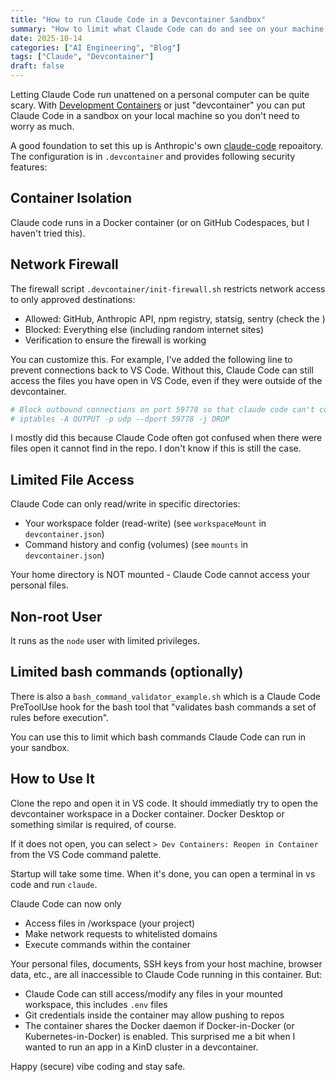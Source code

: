 ```yaml
---
title: "How to run Claude Code in a Devcontainer Sandbox"
summary: "How to limit what Claude Code can do and see on your machine."
date: 2025-10-14
categories: ["AI Engineering", "Blog"]
tags: ["Claude", "Devcontainer"]
draft: false
---
```


Letting Claude Code run unattened on a personal computer can be quite scary. With [Development Containers](https://containers.dev) or just "devcontainer" you can put Claude Code in a sandbox on your local machine so you don't need to worry as much.

A good foundation to set this up is Anthropic's own [claude-code](https://github.com/anthropics/claude-code) repoaitory. The configuration is in `.devcontainer` and provides following security features:

## Container Isolation

Claude code runs in a Docker container (or on GitHub Codespaces, but I haven't tried this).

## Network Firewall

The firewall script `.devcontainer/init-firewall.sh` restricts network access to only approved destinations:

- Allowed: GitHub, Anthropic API, npm registry, statsig, sentry (check the )
- Blocked: Everything else (including random internet sites)
- Verification to ensure the firewall is working

You can customize this. For example, I've added the following line to prevent connections back to VS Code. Without this, Claude Code can still access the files you have open in VS Code, even if they were outside of the devcontainer.

```bash
# Block outbound connections on port 59778 so that claude code can't connect to vscode
# iptables -A OUTPUT -p udp --dport 59778 -j DROP
```

I mostly did this because Claude Code often got confused when there were files open it cannot find in the repo. I don't know if this is still the case.

## Limited File Access

Claude Code can only read/write in specific directories:

- Your workspace folder (read-write) (see `workspaceMount` in `devcontainer.json`)
- Command history and config (volumes) (see `mounts` in `devcontainer.json`)

Your home directory is NOT mounted - Claude Code cannot access your personal files.

## Non-root User

It runs as the `node` user with limited privileges.

## Limited bash commands (optionally)

There is also a `bash_command_validator_example.sh` which is a Claude Code PreToolUse hook for the bash tool that "validates bash commands a set of rules before execution". 

You can use this to limit which bash commands Claude Code can run in your sandbox.

## How to Use It

Clone the repo and open it in VS code. It should immediatly try to open the devcontainer workspace in a Docker container. Docker Desktop or something similar is required, of course.

If it does not open, you can select `> Dev Containers: Reopen in Container` from the VS Code command palette.

Startup will take some time. When it's done, you can open a terminal in vs code and run `claude`.

Claude Code can now only

- Access files in /workspace (your project)
- Make network requests to whitelisted domains
- Execute commands within the container

Your personal files, documents, SSH keys from your host machine, browser data, etc., are all
inaccessible to Claude Code running in this container. But:

- Claude Code can still access/modify any files in your mounted workspace, this includes `.env` files
- Git credentials inside the container may allow pushing to repos
- The container shares the Docker daemon if Docker-in-Docker (or Kubernetes-in-Docker) is enabled. This surprised me a bit when I wanted to run an app in a KinD cluster in a devcontainer.

Happy (secure) vibe coding and stay safe.